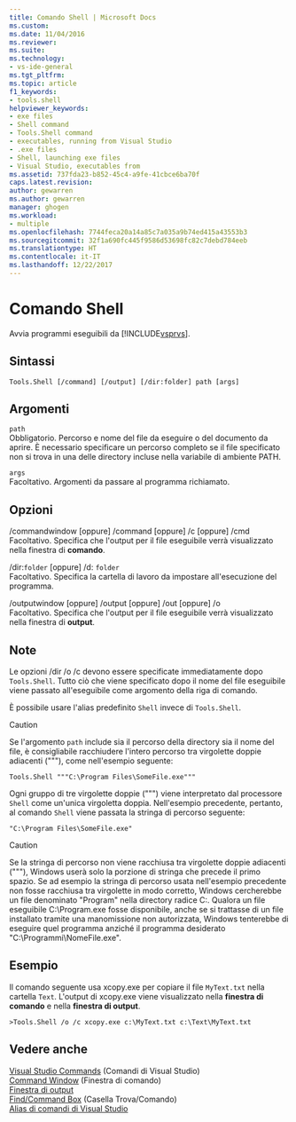 ```yaml
---
title: Comando Shell | Microsoft Docs
ms.custom: 
ms.date: 11/04/2016
ms.reviewer: 
ms.suite: 
ms.technology:
- vs-ide-general
ms.tgt_pltfrm: 
ms.topic: article
f1_keywords:
- tools.shell
helpviewer_keywords:
- exe files
- Shell command
- Tools.Shell command
- executables, running from Visual Studio
- .exe files
- Shell, launching exe files
- Visual Studio, executables from
ms.assetid: 737fda23-b852-45c4-a9fe-41cbce6ba70f
caps.latest.revision: 
author: gewarren
ms.author: gewarren
manager: ghogen
ms.workload:
- multiple
ms.openlocfilehash: 7744feca20a14a85c7a035a9b74ed415a43553b3
ms.sourcegitcommit: 32f1a690fc445f9586d53698fc82c7debd784eeb
ms.translationtype: HT
ms.contentlocale: it-IT
ms.lasthandoff: 12/22/2017
---
```

# <a name="shell-command"></a>Comando Shell
Avvia programmi eseguibili da [!INCLUDE[vsprvs](../../code-quality/includes/vsprvs_md.md)].  
  
## <a name="syntax"></a>Sintassi  
  
```  
Tools.Shell [/command] [/output] [/dir:folder] path [args]  
```  
  
## <a name="arguments"></a>Argomenti  
 `path`  
 Obbligatorio. Percorso e nome del file da eseguire o del documento da aprire. È necessario specificare un percorso completo se il file specificato non si trova in una delle directory incluse nella variabile di ambiente PATH.  
  
 `args`  
 Facoltativo. Argomenti da passare al programma richiamato.  
  
## <a name="switches"></a>Opzioni  
 /commandwindow [oppure] /command [oppure] /c [oppure] /cmd  
 Facoltativo. Specifica che l'output per il file eseguibile verrà visualizzato nella finestra di **comando**.  
  
 /dir:`folder` [oppure] /d: `folder`  
 Facoltativo. Specifica la cartella di lavoro da impostare all'esecuzione del programma.  
  
 /outputwindow [oppure] /output [oppure] /out [oppure] /o  
 Facoltativo. Specifica che l'output per il file eseguibile verrà visualizzato nella finestra di **output**.  
  
## <a name="remarks"></a>Note  
 Le opzioni /dir /o /c devono essere specificate immediatamente dopo `Tools.Shell`. Tutto ciò che viene specificato dopo il nome del file eseguibile viene passato all'eseguibile come argomento della riga di comando.  
  
 È possibile usare l'alias predefinito `Shell` invece di `Tools.Shell`.  
  
> [!CAUTION]
>  Se l'argomento `path` include sia il percorso della directory sia il nome del file, è consigliabile racchiudere l'intero percorso tra virgolette doppie adiacenti ("""), come nell'esempio seguente:  
  
```  
Tools.Shell """C:\Program Files\SomeFile.exe"""  
```  
  
 Ogni gruppo di tre virgolette doppie (""") viene interpretato dal processore `Shell` come un'unica virgoletta doppia. Nell'esempio precedente, pertanto, al comando `Shell` viene passata la stringa di percorso seguente:  
  
```  
"C:\Program Files\SomeFile.exe"  
```  
  
> [!CAUTION]
>  Se la stringa di percorso non viene racchiusa tra virgolette doppie adiacenti ("""), Windows userà solo la porzione di stringa che precede il primo spazio. Se ad esempio la stringa di percorso usata nell'esempio precedente non fosse racchiusa tra virgolette in modo corretto, Windows cercherebbe un file denominato "Program" nella directory radice C:\. Qualora un file eseguibile C:\Program.exe fosse disponibile, anche se si trattasse di un file installato tramite una manomissione non autorizzata, Windows tenterebbe di eseguire quel programma anziché il programma desiderato "C:\Programmi\NomeFile.exe".  
  
## <a name="example"></a>Esempio  
 Il comando seguente usa xcopy.exe per copiare il file `MyText.txt` nella cartella `Text`. L'output di xcopy.exe viene visualizzato nella **finestra di comando** e nella **finestra di output**.  
  
```  
>Tools.Shell /o /c xcopy.exe c:\MyText.txt c:\Text\MyText.txt  
```  
  
## <a name="see-also"></a>Vedere anche  
 [Visual Studio Commands](../../ide/reference/visual-studio-commands.md)  (Comandi di Visual Studio)  
 [Command Window](../../ide/reference/command-window.md)  (Finestra di comando)  
 [Finestra di output](../../ide/reference/output-window.md)   
 [Find/Command Box](../../ide/find-command-box.md)  (Casella Trova/Comando)  
 [Alias di comandi di Visual Studio](../../ide/reference/visual-studio-command-aliases.md)